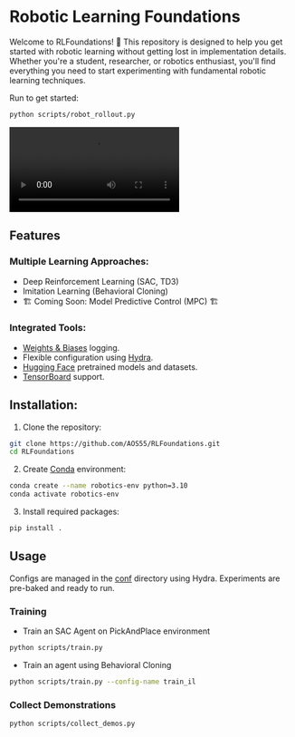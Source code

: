 # Robotic Learning Foundations

Welcome to RLFoundations! 👋 This repository is designed to help you get started with robotic learning without getting lost in implementation details. Whether you're a student, researcher, or robotics enthusiast, you'll find everything you need to start experimenting with fundamental robotic learning techniques.

Run to get started:
```bash
python scripts/robot_rollout.py
```
![Pick and Place Demo](https://github.com/AOS55/RLFoundations/raw/assets/PickAndPlaceDemo.mp4)


## Features

### Multiple Learning Approaches:

- Deep Reinforcement Learning (SAC, TD3)
- Imitation Learning (Behavioral Cloning)
- 🏗️ Coming Soon: Model Predictive Control (MPC) 🏗️

### Integrated Tools:
- [Weights & Biases](https://wandb.ai/site/experiment-tracking/) logging.
- Flexible configuration using [Hydra](https://hydra.cc/).
- [Hugging Face](https://huggingface.co/) pretrained models and datasets.
- [TensorBoard](https://www.tensorflow.org/tensorboard) support.

## Installation:
1. Clone the repository:
  ```bash
  git clone https://github.com/AOS55/RLFoundations.git
  cd RLFoundations
  ```
2. Create [Conda](https://docs.anaconda.com/miniconda/install/) environment:
  ```bash
  conda create --name robotics-env python=3.10
  conda activate robotics-env
  ```
3. Install required packages:
  ```bash
  pip install .
  ```

## Usage
Configs are managed in the [conf](conf) directory using Hydra. Experiments are pre-baked and ready to run.

### Training
- Train an SAC Agent on PickAndPlace environment

```bash
python scripts/train.py
```

- Train an agent using Behavioral Cloning

```bash
python scripts/train.py --config-name train_il
```

### Collect Demonstrations
```bash
python scripts/collect_demos.py
```
